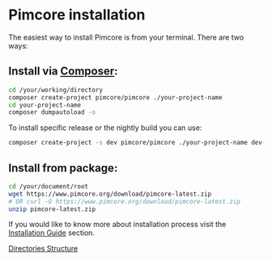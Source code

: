 # Pimcore installation

The easiest way to install Pimcore is from your terminal.
There are two ways:

## Install via [Composer](https://getcomposer.org/download/):

```bash
cd /your/working/directory
composer create-project pimcore/pimcore ./your-project-name
cd your-project-name
composer dumpautoload -o
```

To install specific release or the nightly build you can use:

```bash
composer create-project -s dev pimcore/pimcore ./your-project-name dev-master
```

## Install from package:

```bash
cd /your/document/root
wget https://www.pimcore.org/download/pimcore-latest.zip
# OR curl -O https://www.pimcore.org/download/pimcore-latest.zip
unzip pimcore-latest.zip
```



If you would like to know more about installation process visit 
the [Installation Guide](../13_Installation_and_Upgrade/05_Installation_Guide.md) section.

[Directories Structure](./02_Directories_Structure.md)